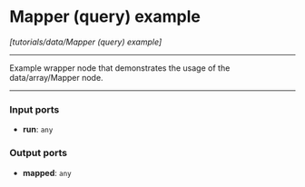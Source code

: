 # Mapper (query) example

_[tutorials/data/Mapper (query) example]_

---

Example wrapper node that demonstrates the usage of the data/array/Mapper node.<br>

---

### Input ports

* __run__: ` any `

### Output ports

* __mapped__: ` any `

